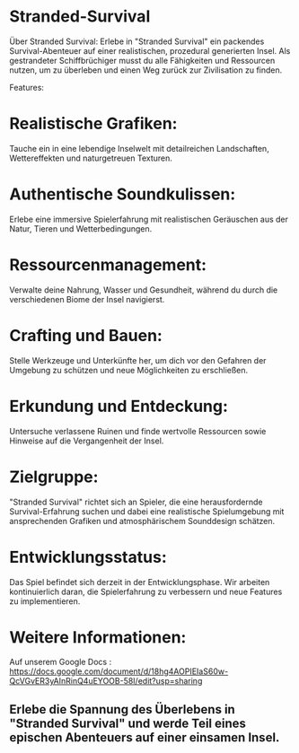 # Stranded-Survival
Über Stranded Survival:
Erlebe in "Stranded Survival" ein packendes Survival-Abenteuer auf einer realistischen, prozedural generierten Insel. Als gestrandeter Schiffbrüchiger musst du alle Fähigkeiten und Ressourcen nutzen, um zu überleben und einen Weg zurück zur Zivilisation zu finden.

Features:

# Realistische Grafiken:
Tauche ein in eine lebendige Inselwelt mit detailreichen Landschaften, Wettereffekten und naturgetreuen Texturen.

# Authentische Soundkulissen: 
Erlebe eine immersive Spielerfahrung mit realistischen Geräuschen aus der Natur, Tieren und Wetterbedingungen.

# Ressourcenmanagement: 
Verwalte deine Nahrung, Wasser und Gesundheit, während du durch die verschiedenen Biome der Insel navigierst.

# Crafting und Bauen:
Stelle Werkzeuge und Unterkünfte her, um dich vor den Gefahren der Umgebung zu schützen und neue Möglichkeiten zu erschließen.

# Erkundung und Entdeckung:
Untersuche verlassene Ruinen und finde wertvolle Ressourcen sowie Hinweise auf die Vergangenheit der Insel.

# Zielgruppe:
"Stranded Survival" richtet sich an Spieler, die eine herausfordernde Survival-Erfahrung suchen und dabei eine realistische Spielumgebung mit ansprechenden Grafiken und atmosphärischem Sounddesign schätzen.

# Entwicklungsstatus:
Das Spiel befindet sich derzeit in der Entwicklungsphase. Wir arbeiten kontinuierlich daran, die Spielerfahrung zu verbessern und neue Features zu implementieren.

# Weitere Informationen:
Auf unserem Google Docs : https://docs.google.com/document/d/18hg4AOPIEIaS60w-QcVGvER3yAInRinQ4uEYOOB-58I/edit?usp=sharing

## Erlebe die Spannung des Überlebens in "Stranded Survival" und werde Teil eines epischen Abenteuers auf einer einsamen Insel.







